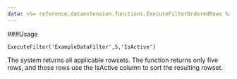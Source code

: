```yaml
---
data: <%= reference.dataextension.functions.ExecuteFilterOrderedRows %>
---
```

###Usage
```
ExecuteFilter('ExampleDataFilter',5,'IsActive')
```
The system returns all applicable rowsets. The function returns only five rows, and those rows use the IsActive column to sort the resulting rowset.